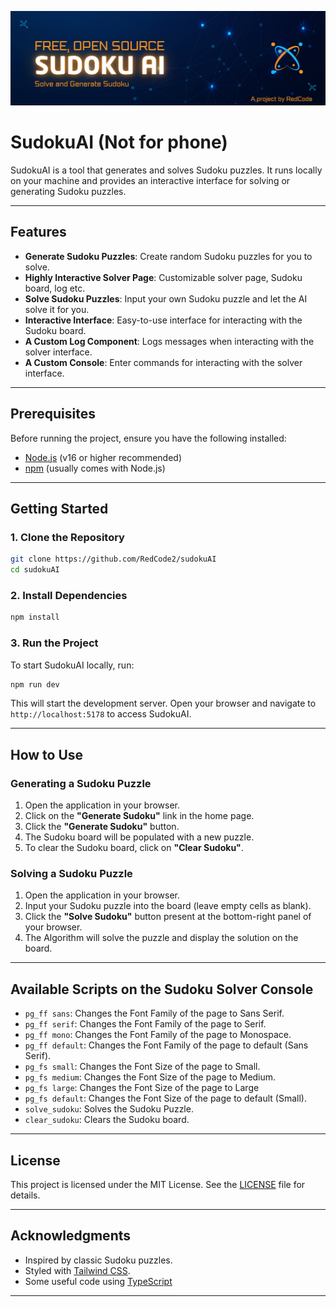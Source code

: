 ![Banner](https://github.com/RedCode2/sudokuAI/blob/main/resources/assets/banner.png?raw=true)

# SudokuAI (Not for phone)

SudokuAI is a tool that generates and solves Sudoku puzzles. It runs locally on your machine and provides an interactive interface for solving or generating Sudoku puzzles.

---

## Features

- **Generate Sudoku Puzzles**: Create random Sudoku puzzles for you to solve.
- **Highly Interactive Solver Page**: Customizable solver page, Sudoku board, log etc.
- **Solve Sudoku Puzzles**: Input your own Sudoku puzzle and let the AI solve it for you.
- **Interactive Interface**: Easy-to-use interface for interacting with the Sudoku board.
- **A Custom Log Component**: Logs messages when interacting with the solver interface.
- **A Custom Console**: Enter commands for interacting with the solver interface.

---

## Prerequisites

Before running the project, ensure you have the following installed:

- [Node.js](https://nodejs.org/) (v16 or higher recommended)
- [npm](https://www.npmjs.com/) (usually comes with Node.js)

---

## Getting Started

### 1. Clone the Repository

```bash
git clone https://github.com/RedCode2/sudokuAI
cd sudokuAI
```

### 2. Install Dependencies

```bash
npm install
```

### 3. Run the Project

To start SudokuAI locally, run:

```bash
npm run dev
```

This will start the development server. Open your browser and navigate to `http://localhost:5178` to access SudokuAI.

---

## How to Use

### Generating a Sudoku Puzzle

1. Open the application in your browser.
2. Click on the **"Generate Sudoku"** link in the home page.
3. Click the **"Generate Sudoku"** button.
4. The Sudoku board will be populated with a new puzzle.
5. To clear the Sudoku board, click on **"Clear Sudoku"**.

### Solving a Sudoku Puzzle

1. Open the application in your browser.
2. Input your Sudoku puzzle into the board (leave empty cells as blank).
3. Click the **"Solve Sudoku"** button present at the bottom-right panel of your browser.
4. The Algorithm will solve the puzzle and display the solution on the board.

---

## Available Scripts on the Sudoku Solver Console

- `pg_ff sans`: Changes the Font Family of the page to Sans Serif.
- `pg_ff serif`: Changes the Font Family of the page to Serif.
- `pg_ff mono`: Changes the Font Family of the page to Monospace.
- `pg_ff default`: Changes the Font Family of the page to default (Sans Serif).
- `pg_fs small`: Changes the Font Size of the page to Small.
- `pg_fs medium`: Changes the Font Size of the page to Medium.
- `pg_fs large`: Changes the Font Size of the page to Large
- `pg_fs default`: Changes the Font Size of the page to default (Small).
- `solve_sudoku`: Solves the Sudoku Puzzle.
- `clear_sudoku`: Clears the Sudoku board.

---

## License

This project is licensed under the MIT License. See the [LICENSE](LICENSE) file for details.

---

## Acknowledgments

- Inspired by classic Sudoku puzzles.
- Styled with [Tailwind CSS](https://tailwindcss.com/).
- Some useful code using [TypeScript](https://www.typescriptlang.org/)

---
